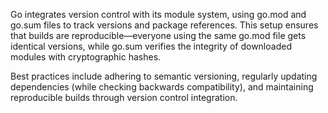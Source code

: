 Go integrates version control with its module system, using go.mod and go.sum files to track versions and package references. This setup ensures that builds are reproducible—everyone using the same go.mod file gets identical versions, while go.sum verifies the integrity of downloaded modules with cryptographic hashes.

Best practices include adhering to semantic versioning, regularly updating dependencies (while checking backwards compatibility), and maintaining reproducible builds through version control integration. 